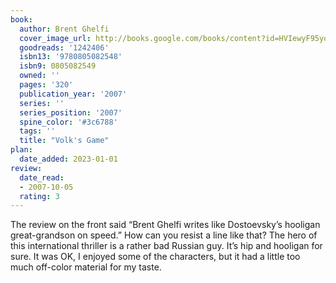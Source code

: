 ```yaml
---
book:
  author: Brent Ghelfi
  cover_image_url: http://books.google.com/books/content?id=HVIewyF95yoC&printsec=frontcover&img=1&zoom=1&edge=curl&source=gbs_api
  goodreads: '1242406'
  isbn13: '9780805082548'
  isbn9: 0805082549
  owned: ''
  pages: '320'
  publication_year: '2007'
  series: ''
  series_position: '2007'
  spine_color: '#3c6788'
  tags: ''
  title: "Volk's Game"
plan:
  date_added: 2023-01-01
review:
  date_read:
  - 2007-10-05
  rating: 3
---
```


The review on the front said “Brent Ghelfi writes like Dostoevsky’s hooligan great-grandson on speed.” How can you resist a line like that? The hero of this international thriller is a rather bad Russian guy. It’s hip and hooligan for sure. It was OK, I enjoyed some of the characters, but it had a little too much off-color material for my taste.
